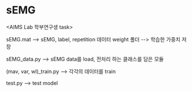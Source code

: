 # sEMG

<AIMS Lab 학부연구생 task>

sEMG.mat --> sEMG, label, repetition 데이터
weight 폴더             --> 학습한 가중치 저장

sEMG_data.py            --> sEMG data를 load, 전처리 하는 클래스를 담은 모듈

(mav, var, wl)_train.py --> 각각의 데이터를 train

test.py                 --> test model
